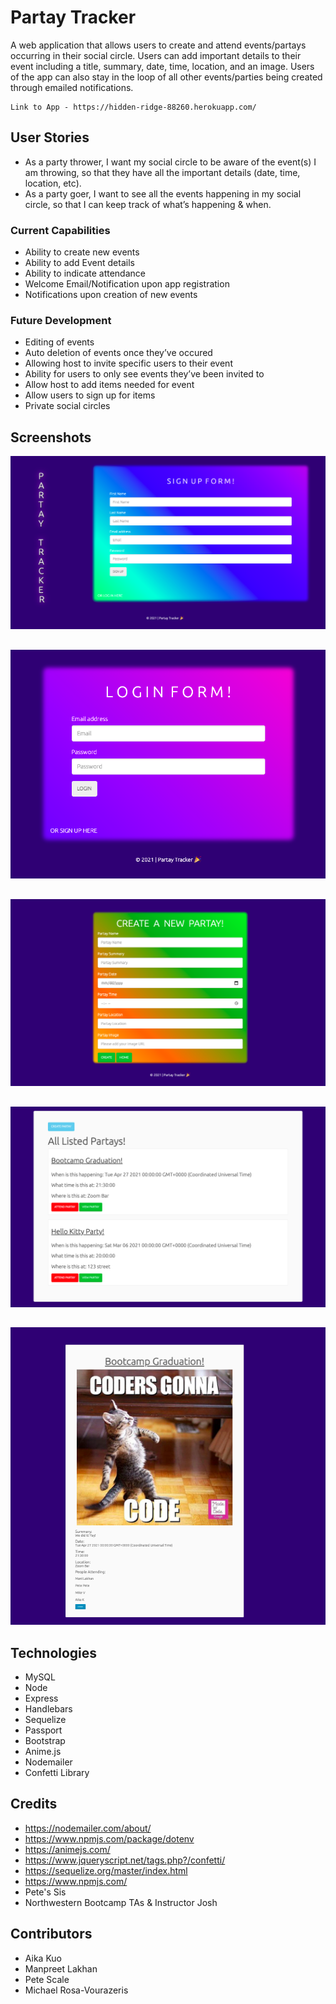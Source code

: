 # Partay Tracker 
A web application that allows users to create and attend events/partays occurring in their social circle. Users can add important details to their event including a title, summary, date, time, location, and an image. Users of the app can also stay in the loop of all other events/parties being created through emailed notifications. 

```
Link to App - https://hidden-ridge-88260.herokuapp.com/
```


## User Stories

- As a party thrower, I want my social circle to be aware of the event(s) I am throwing, so that they have all the important details (date, time, location, etc).
- As a party goer, I want to see all the events happening in my social circle, so that I can keep track of what’s happening & when.


### Current Capabilities
- Ability to create new events
- Ability to add Event details
- Ability to indicate attendance
- Welcome Email/Notification upon app registration
- Notifications upon creation of new events

### Future Development
- Editing of events 
- Auto deletion of events once they’ve occured
- Allowing host to invite specific users to their event
- Ability for users to only see events they’ve been invited to
- Allow host to add items needed for event
- Allow users to sign up for items 
- Private social circles 


## Screenshots
![alternativetext](public/reference/signup.png)
##
![alternativetext](public/reference/login.png)
##
![alternativetext](public/reference/createpartay.png)
##
![alternativetext](public/reference/partays.png)
##
![alternativetext](public/reference/partaydetails.png)
##


## Technologies 
- MySQL
- Node
- Express
- Handlebars
- Sequelize
- Passport 
- Bootstrap
- Anime.js
- Nodemailer
- Confetti Library


## Credits
- https://nodemailer.com/about/
- https://www.npmjs.com/package/dotenv
- https://animejs.com/
- https://www.jqueryscript.net/tags.php?/confetti/
- https://sequelize.org/master/index.html
- https://www.npmjs.com/
- Pete's Sis
- Northwestern Bootcamp TAs & Instructor Josh


## Contributors
- Aika Kuo
- Manpreet Lakhan
- Pete Scale
- Michael Rosa-Vourazeris